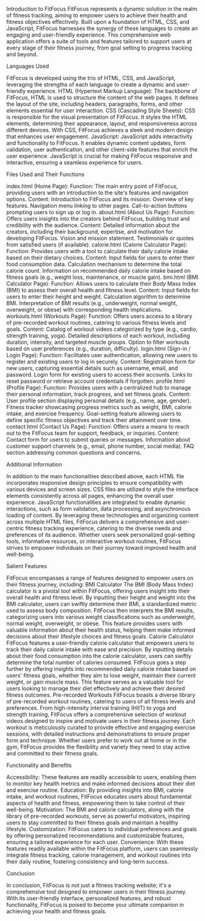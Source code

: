 Introduction to FitFocus
FitFocus represents a dynamic solution in the realm of fitness tracking, aiming to empower users to achieve their health and fitness objectives effectively. Built upon a foundation of HTML, CSS, and JavaScript, FitFocus harnesses the synergy of these languages to create an engaging and user-friendly experience. This comprehensive web application offers a suite of tools and features tailored to support users at every stage of their fitness journey, from goal setting to progress tracking and beyond.



Languages Used

FitFocus is developed using the trio of HTML, CSS, and JavaScript, leveraging the strengths of each language to create a dynamic and user-friendly experience.
HTML (Hypertext Markup Language): The backbone of FitFocus, HTML is used to structure the content of the web pages. It defines the layout of the site, including headers, paragraphs, forms, and other elements essential for user interaction.
CSS (Cascading Style Sheets): CSS is responsible for the visual presentation of FitFocus. It styles the HTML elements, determining their appearance, layout, and responsiveness across different devices. With CSS, FitFocus achieves a sleek and modern design that enhances user engagement.
JavaScript: JavaScript adds interactivity and functionality to FitFocus. It enables dynamic content updates, form validation, user authentication, and other client-side features that enrich the user experience. JavaScript is crucial for making FitFocus responsive and interactive, ensuring a seamless experience for users.




Files Used and Their Functions

index.html (Home Page):
Function: The main entry point of FitFocus, providing users with an introduction to the site's features and navigation options.
Content:
Introduction to FitFocus and its mission.
Overview of key features.
Navigation menu linking to other pages.
Call-to-action buttons prompting users to sign up or log in.
about.html (About Us Page):
Function: Offers users insights into the creators behind FitFocus, building trust and credibility with the audience.
Content:
Detailed information about the creators, including their background, expertise, and motivation for developing FitFocus.
Vision and mission statement.
Testimonials or quotes from satisfied users (if available).
calorie.html (Calorie Calculator Page):
Function: Provides users with a tool to calculate their daily calorie intake based on their dietary choices.
Content:
Input fields for users to enter their food consumption data.
Calculation mechanism to determine the total calorie count.
Information on recommended daily calorie intake based on fitness goals (e.g., weight loss, maintenance, or muscle gain).
bmi.html (BMI Calculator Page):
Function: Allows users to calculate their Body Mass Index (BMI) to assess their overall health and fitness level.
Content:
Input fields for users to enter their height and weight.
Calculation algorithm to determine BMI.
Interpretation of BMI results (e.g., underweight, normal weight, overweight, or obese) with corresponding health implications.
workouts.html (Workouts Page):
Function: Offers users access to a library of pre-recorded workout routines, catering to various fitness levels and goals.
Content:
Catalog of workout videos categorized by type (e.g., cardio, strength training, yoga).
Detailed descriptions of each workout, including duration, intensity, and targeted muscle groups.
Option to filter workouts based on user preferences (e.g., duration, difficulty).
login.html (Sign-in / Login Page):
Function: Facilitates user authentication, allowing new users to register and existing users to log in securely.
Content:
Registration form for new users, capturing essential details such as username, email, and password.
Login form for existing users to access their accounts.
Links to reset password or retrieve account credentials if forgotten.
profile.html (Profile Page):
Function: Provides users with a centralized hub to manage their personal information, track progress, and set fitness goals.
Content:
User profile section displaying personal details (e.g., name, age, gender).
Fitness tracker showcasing progress metrics such as weight, BMI, calorie intake, and exercise frequency.
Goal-setting feature allowing users to define specific fitness objectives and track their attainment over time.
contact.html (Contact Us Page):
Function: Offers users a means to reach out to the FitFocus team for support, feedback, or inquiries.
Content:
Contact form for users to submit queries or messages.
Information about customer support channels (e.g., email, phone number, social media).
FAQ section addressing common questions and concerns.




Additional Information

In addition to the main functionalities described above, each HTML file incorporates responsive design principles to ensure compatibility with various devices and screen sizes. CSS files are utilized to style the interface elements consistently across all pages, enhancing the overall user experience. JavaScript functionalities are integrated to enable dynamic interactions, such as form validation, data processing, and asynchronous loading of content.
By leveraging these technologies and organizing content across multiple HTML files, FitFocus delivers a comprehensive and user-centric fitness tracking experience, catering to the diverse needs and preferences of its audience. Whether users seek personalized goal-setting tools, informative resources, or interactive workout routines, FitFocus strives to empower individuals on their journey toward improved health and well-being.





Salient Features

FitFocus encompasses a range of features designed to empower users on their fitness journey, including:
BMI Calculator
The BMI (Body Mass Index) calculator is a pivotal tool within FitFocus, offering users insight into their overall health and fitness level. By inputting their height and weight into the BMI calculator, users can swiftly determine their BMI, a standardized metric used to assess body composition. FitFocus then interprets the BMI results, categorizing users into various weight classifications such as underweight, normal weight, overweight, or obese. This feature provides users with valuable information about their health status, helping them make informed decisions about their lifestyle choices and fitness goals.
Calorie Calculator
FitFocus features a user-friendly calorie calculator that empowers users to track their daily calorie intake with ease and precision. By inputting details about their food consumption into the calorie calculator, users can swiftly determine the total number of calories consumed. FitFocus goes a step further by offering insights into recommended daily calorie intake based on users' fitness goals, whether they aim to lose weight, maintain their current weight, or gain muscle mass. This feature serves as a valuable tool for users looking to manage their diet effectively and achieve their desired fitness outcomes.
Pre-recorded Workouts
FitFocus boasts a diverse library of pre-recorded workout routines, catering to users of all fitness levels and preferences. From high-intensity interval training (HIIT) to yoga and strength training, FitFocus offers a comprehensive selection of workout videos designed to inspire and motivate users in their fitness journey. Each workout is meticulously curated to provide effective and engaging exercise sessions, with detailed instructions and demonstrations to ensure proper form and technique. Whether users prefer to work out at home or in the gym, FitFocus provides the flexibility and variety they need to stay active and committed to their fitness goals.




Functionality and Benefits

Accessibility: These features are readily accessible to users, enabling them to monitor key health metrics and make informed decisions about their diet and exercise routine.
Education: By providing insights into BMI, calorie intake, and workout routines, FitFocus educates users about fundamental aspects of health and fitness, empowering them to take control of their well-being.
Motivation: The BMI and calorie calculators, along with the library of pre-recorded workouts, serve as powerful motivators, inspiring users to stay committed to their fitness goals and maintain a healthy lifestyle.
Customization: FitFocus caters to individual preferences and goals by offering personalized recommendations and customizable features, ensuring a tailored experience for each user.
Convenience: With these features readily available within the FitFocus platform, users can seamlessly integrate fitness tracking, calorie management, and workout routines into their daily routine, fostering consistency and long-term success.



Conclusion

In conclusion, FitFocus is not just a fitness tracking website; it's a comprehensive tool designed to empower users in their fitness journey. With its user-friendly interface, personalized features, and robust functionality, FitFocus is poised to become your ultimate companion in achieving your health and fitness goals.
